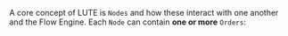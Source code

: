 A core concept of LUTE is `Nodes` and how these interact with one another and the Flow Engine. Each `Node` can contain **one or more** `Orders`: